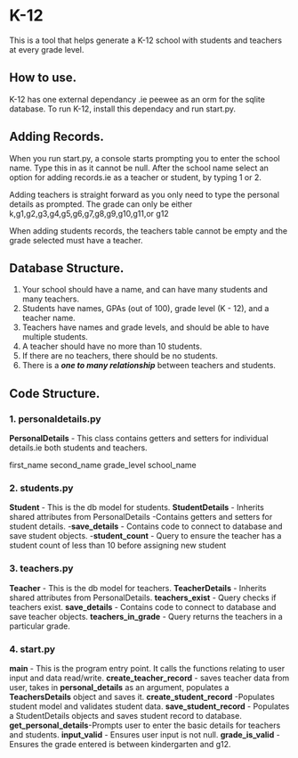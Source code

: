 # K-12
This is a tool that helps generate a K-12 school with students and teachers at every grade level.
## How to use.
K-12 has one external dependancy .ie peewee as an orm for the sqlite database.
To run K-12, install this dependacy and run start.py.
## Adding Records.
When you run start.py, a console starts  prompting you to enter the school name.
Type this in as it cannot be null. After the school name select an option for adding records.ie as a teacher or student, by typing 1 or 2.

Adding teachers is straight forward as you only need to type the personal details as prompted. The grade can only be either  k,g1,g2,g3,g4,g5,g6,g7,g8,g9,g10,g11,or g12

When adding students records, the teachers table cannot be empty and the grade selected must have a teacher.

## Database Structure.
1. Your school should have a name, and can have many students and many teachers.
2. Students have names, GPAs (out of 100), grade level (K - 12), and a teacher name.
3. Teachers have names and grade levels, and should be able to have multiple students.
4. A teacher should have no more than 10 students.
5. If there are no teachers, there should be no students.
6. There is a ***one to many relationship*** between teachers and students.

## Code Structure.
### 1. personaldetails.py

**PersonalDetails** - This class contains getters and setters for individual details.ie both students and teachers.

first_name
second_name
grade_level
school_name

### 2. students.py
**Student** - This is the db model for students.
**StudentDetails** - Inherits shared attributes from PersonalDetails
-Contains getters and setters for student details.
-**save_details** - Contains code to connect to database and save student objects.
-**student_count** - Query to ensure the teacher has a student count of less than 10 before assigning new student

### 3. teachers.py
**Teacher** - This is the db model for teachers.
**TeacherDetails** - Inherits shared attributes from PersonalDetails.
**teachers_exist** - Query checks if teachers exist.
**save_details** - Contains code to connect to database and save teacher objects.
**teachers_in_grade** - Query returns the teachers in a particular grade.

### 4. start.py
**main** - This is the program entry point.
It calls the functions relating to user input and data read/write.
**create_teacher_record** - saves teacher data from user, takes in **personal_details** as an argument, populates a **TeachersDetails** object and saves it.
**create_student_record** -Populates student model and validates student data.
**save_student_record** - Populates a StudentDetails objects and saves student record to database.
**get_personal_details**-Prompts user to enter the basic details for teachers and students.
**input_valid** - Ensures user input is not null.
**grade_is_valid** - Ensures the grade entered is between kindergarten and g12.




